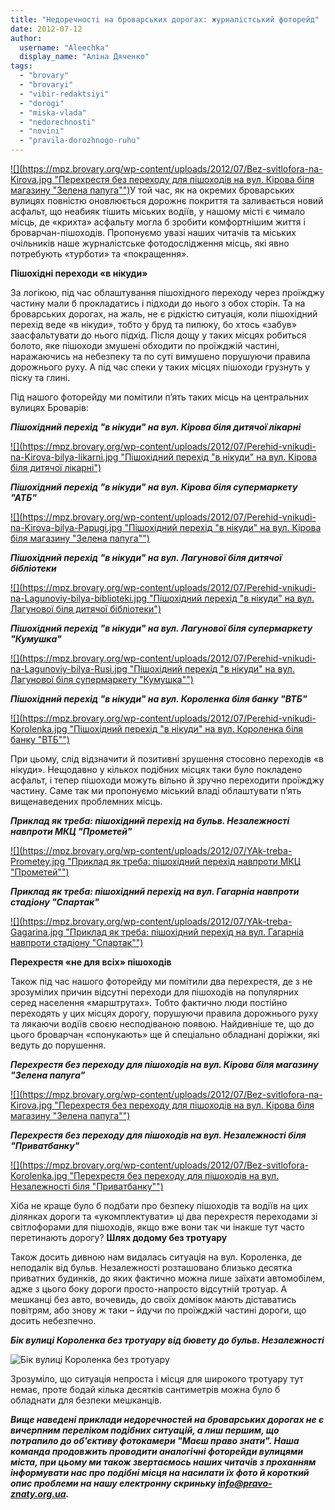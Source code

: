 ```yaml
---
title: "Недоречності на броварських дорогах: журналістський фоторейд"
date: 2012-07-12
author: 
  username: "Aleechka"
  display_name: "Аліна Дяченко"
tags: 
  - "brovary"
  - "brovaryi"
  - "vibir-redaktsiyi"
  - "dorogi"
  - "miska-vlada"
  - "nedorechnosti"
  - "novini"
  - "pravila-dorozhnogo-ruhu"
---
```


[![](https://mpz.brovary.org/wp-content/uploads/2012/07/Bez-svitlofora-na-Kirova.jpg "Перехрестя без переходу для пішоходів на вул. Кірова біля магазину "Зелена папуга"")](https://mpz.brovary.org/wp-content/uploads/2012/07/Bez-svitlofora-na-Kirova.jpg)У той час, як на окремих броварських вулицях повністю оновлюється дорожнє покриття та заливається новий асфальт, що неабияк тішить міських водіїв, у нашому місті є чимало місць, де «крихта» асфальту могла б зробити комфортнішим життя і броварчан-пішоходів. Пропонуємо увазі наших читачів та міських очільників наше журналістське фотодослідження місць, які явно потребують «турботи» та «покращення».

**Пішохідні переходи «в нікуди»**

За логікою, під час облаштування пішохідного переходу через проїжджу частину мали б прокладатись і підходи до нього з обох сторін. Та на броварських дорогах, на жаль, не є рідкістю ситуація, коли пішохідний перехід веде «в нікуди», тобто у бруд та пилюку, бо хтось «забув» заасфальтувати до нього підхід. Після дощу у таких місцях робиться болото, яке пішоходи змушені обходити по проїжджій частині, наражаючись на небезпеку та по суті вимушено порушуючи правила дорожнього руху. А під час спеки у таких місцях пішоходи грузнуть у піску та глині.

Під нашого фоторейду ми помітили п’ять таких місць на центральних вулицях Броварів:

_**Пішохідний перехід "в нікуди" на вул. Кірова біля дитячої лікарні**_

[![](https://mpz.brovary.org/wp-content/uploads/2012/07/Perehid-vnikudi-na-Kirova-bilya-likarni.jpg "Пішохідний перехід "в нікуди" на вул. Кірова біля дитячої лікарні")](https://mpz.brovary.org/wp-content/uploads/2012/07/Perehid-vnikudi-na-Kirova-bilya-likarni.jpg)

_**Пішохідний перехід "в нікуди" на вул. Кірова біля супермаркету "АТБ"**_

[![](https://mpz.brovary.org/wp-content/uploads/2012/07/Perehid-vnikudi-na-Kirova-bilya-Papugi.jpg "Пішохідний перехід "в нікуди" на вул. Кірова біля магазину "Зелена папуга"")](https://mpz.brovary.org/wp-content/uploads/2012/07/Perehid-vnikudi-na-Kirova-bilya-Papugi.jpg)

_**Пішохідний перехід "в нікуди" на вул. Лагунової біля дитячої бібліотеки**_

[![](https://mpz.brovary.org/wp-content/uploads/2012/07/Perehid-vnikudi-na-Lagunoviy-bilya-biblioteki.jpg "Пішохідний перехід "в нікуди" на вул. Лагунової біля дитячої бібліотеки")](https://mpz.brovary.org/wp-content/uploads/2012/07/Perehid-vnikudi-na-Lagunoviy-bilya-biblioteki.jpg)

_**Пішохідний перехід "в нікуди" на вул. Лагунової біля супермаркету "Кумушка"**_

[![](https://mpz.brovary.org/wp-content/uploads/2012/07/Perehid-vnikudi-na-Lagunoviy-bilya-Rusi.jpg "Пішохідний перехід "в нікуди" на вул. Лагунової біля супермаркету "Кумушка"")](https://mpz.brovary.org/wp-content/uploads/2012/07/Perehid-vnikudi-na-Lagunoviy-bilya-Rusi.jpg)

_**Пішохідний перехід "в нікуди" на вул. Короленка біля банку "ВТБ"**_

[![](https://mpz.brovary.org/wp-content/uploads/2012/07/Perehid-vnikudi-Korolenka.jpg "Пішохідний перехід "в нікуди" на вул. Короленка біля банку "ВТБ"")](https://mpz.brovary.org/wp-content/uploads/2012/07/Perehid-vnikudi-Korolenka.jpg)

При цьому, слід відзначити й позитивні зрушення стосовно переходів «в нікуди». Нещодавно у кількох подібних місцях таки було покладено асфальт, і тепер пішоходи можуть вільно й зручно переходити проїжджу частину. Саме так ми пропонуємо міський владі облаштувати п’ять вищенаведених проблемних місць.

_**Приклад як треба: пішохідний перехід на бульв. Незалежності навпроти МКЦ "Прометей"**_

[![](https://mpz.brovary.org/wp-content/uploads/2012/07/YAk-treba-Prometey.jpg "Приклад як треба: пішохідний перехід навпроти МКЦ "Прометей"")](https://mpz.brovary.org/wp-content/uploads/2012/07/YAk-treba-Prometey.jpg)

_**Приклад як треба: пішохідний перехід на вул. Гагарніа навпроти стадіону "Спартак"**_

[![](https://mpz.brovary.org/wp-content/uploads/2012/07/YAk-treba-Gagarina.jpg "Приклад як треба: пішохідний перехід на вул. Гагарніа навпроти стадіону "Спартак"")](https://mpz.brovary.org/wp-content/uploads/2012/07/YAk-treba-Gagarina.jpg)

**Перехрестя «не для всіх» пішоходів**

Також під час нашого фоторейду ми помітили два перехрестя, де з не зрозумілих причин відсутні переходи для пішоходів на популярних серед населення «марштрутах». Тобто фактично люди постійно переходять у цих місцях дорогу, порушуючи правила дорожнього руху та лякаючи водіїв своєю несподіваною появою. Найдивніше те, що до цього броварчан «спонукають» ще й спеціально обладнані доріжки, які ведуть до порушення.

_**Перехрестя без переходу для пішоходів на вул. Кірова біля магазину "Зелена папуга"**_

[![](https://mpz.brovary.org/wp-content/uploads/2012/07/Bez-svitlofora-na-Kirova.jpg "Перехрестя без переходу для пішоходів на вул. Кірова біля магазину "Зелена папуга"")](https://mpz.brovary.org/wp-content/uploads/2012/07/Bez-svitlofora-na-Kirova.jpg)

_**Перехрестя без переходу для пішоходів на вул. Незалежності біля "Приватбанку"**_

[![](https://mpz.brovary.org/wp-content/uploads/2012/07/Bez-svitlofora-Korolenka.jpg "Перехрестя без переходу для пішоходів на вул. Незалежності біля "Приватбанку"")](https://mpz.brovary.org/wp-content/uploads/2012/07/Bez-svitlofora-Korolenka.jpg)

Хіба не краще було б подбати про безпеку пішоходів та водіїв на цих ділянках дороги та «укомплектувати» ці два перехрестя переходами зі світлофорами для пішоходів, якщо вже вони так чи інакше тут часто перетинають дорогу? **Шлях додому без тротуару**

Також досить дивною нам видалась ситуація на вул. Короленка, де неподалік від бульв. Незалежності розташовано близько десятка приватних будинків, до яких фактично можна лише заїхати автомобілем, адже з цього боку дороги просто-напросто відсутній тротуар. А мешканці без авто, вочевидь, до своїх домівок мають діставатись повітрям, або знову ж таки – йдучи по проїжджій частині дороги, що досить небезпечно.

_**Бік вулиці Короленка без тротуару від бювету до бульв. Незалежності**_

![](https://mpz.brovary.org/wp-content/uploads/2012/07/Bez-trotuaru-Korolenka.jpg "Бік вулиці Короленка без тротуару")

Зрозуміло, що ситуація непроста і місця для широкого тротуару тут немає, проте бодай кілька десятків сантиметрів можна було б обладнати для безпеки мешканців.

_**Вище наведені приклади недоречностей на броварських дорогах не є вичерпним переліком подібних ситуацій, а лиш першим, що потрапило до об'єктиву фотокамери "Маєш право знати". Наша команда продовжить проводити аналогічні фоторейди вулицями міста, при цьому ми також звертаємось наших читачів з проханням інформувати нас про подібні місця на насилати їх фото й короткий опис проблеми на нашу електронну скриньку [info@pravo-znaty.org.ua](mailto:info@pravo-znaty.org.ua).**_
